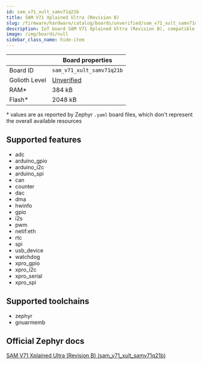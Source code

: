 ```yaml
---
id: sam_v71_xult_samv71q21b
title: SAM V71 Xplained Ultra (Revision B)
slug: /firmware/hardware/catalog/boards/unverified/sam_v71_xult_samv71q21b
description: IoT board SAM V71 Xplained Ultra (Revision B), compatible with Golioth at unverified level.
image: /img/boards/null
sidebar_class_name: hide-item
---
```


[//]: # (This is an auto-generated file, do not edit! Changes to it will be lost upon re-generation)



|                | Board properties     |
| -------------  | -------------------- |
| Board ID       | `sam_v71_xult_samv71q21b` |
| Golioth Level  | [Unverified](/firmware/hardware#unverified-boards) |
| RAM*           | 384 kB |
| Flash*         | 2048 kB |

\* values are as reported by Zephyr `.yaml` board files, which don't represent the overall available resources



## Supported features

* adc
* arduino_gpio
* arduino_i2c
* arduino_spi
* can
* counter
* dac
* dma
* hwinfo
* gpio
* i2s
* pwm
* netif:eth
* rtc
* spi
* usb_device
* watchdog
* xpro_gpio
* xpro_i2c
* xpro_serial
* xpro_spi

## Supported toolchains

* zephyr
* gnuarmemb

## Official Zephyr docs

[SAM V71 Xplained Ultra (Revision B) (sam_v71_xult_samv71q21b)](https://docs.zephyrproject.org/latest/boards/atmel/sam/sam_v71_xult/doc/index.html)
